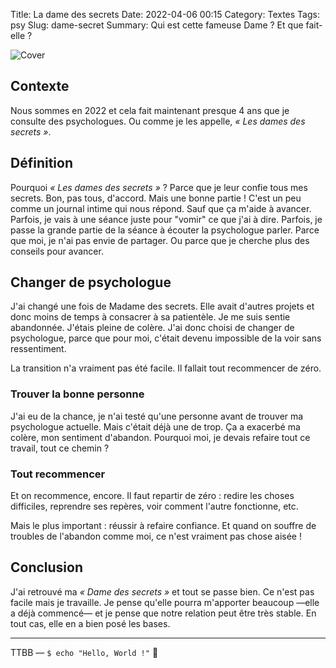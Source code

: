 Title: La dame des secrets
Date: 2022-04-06 00:15
Category: Textes
Tags: psy
Slug: dame-secret
Summary: Qui est cette fameuse Dame ? Et que fait-elle ?

![Cover]({static}/images/meds-2.png)

## Contexte

Nous sommes en 2022 et cela fait maintenant presque 4 ans que je consulte des psychologues.
Ou comme je les appelle, *« Les dames des secrets »*.

## Définition

Pourquoi *« Les dames des secrets »* ? Parce que je leur confie tous mes secrets. Bon, pas tous, d'accord. Mais une bonne partie ! C'est un peu comme un journal intime qui nous répond. Sauf que ça m'aide à avancer. Parfois, je vais à une séance juste pour "vomir" ce que j'ai à dire. Parfois, je passe la grande partie de la séance à écouter la psychologue parler. Parce que moi, je n'ai pas envie de partager. Ou parce que je cherche plus des conseils pour avancer.

## Changer de psychologue

J'ai changé une fois de Madame des secrets. Elle avait d'autres projets et donc moins de temps à consacrer à sa patientèle. Je me suis sentie abandonnée. J'étais pleine de colère. J'ai donc choisi de changer de psychologue, parce que pour moi, c'était devenu impossible de la voir sans ressentiment.

La transition n'a vraiment pas été facile. Il fallait tout recommencer de zéro.

### Trouver la bonne personne

J'ai eu de la chance, je n'ai testé qu'une personne avant de trouver ma psychologue actuelle. Mais c'était déjà une de trop. Ça a exacerbé ma colère, mon sentiment d'abandon. Pourquoi moi, je devais refaire tout ce travail, tout ce chemin ?

### Tout recommencer

Et on recommence, encore. Il faut repartir de zéro : redire les choses difficiles, reprendre ses repères, voir comment l'autre fonctionne, etc.

Mais le plus important : réussir à refaire confiance. Et quand on souffre de troubles de l'abandon comme moi, ce n'est vraiment pas chose aisée !

## Conclusion

J'ai retrouvé ma *« Dame des secrets »* et tout se passe bien. Ce n'est pas facile mais je travaille. Je pense qu'elle pourra m'apporter beaucoup —elle a déjà commencé— et je pense que notre relation peut être très stable. En tout cas, elle en a bien posé les bases.

---
TTBB — `$ echo "Hello, World !"` 🐨
